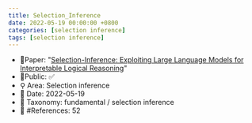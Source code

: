 ```yaml
---
title: Selection_Inference
date: 2022-05-19 00:00:00 +0800
categories: [selection inference]
tags: [selection inference]
---
```


- 📙Paper: "[Selection-Inference: Exploiting Large Language Models for Interpretable Logical Reasoning](https://www.semanticscholar.org/paper/Selection-Inference%3A-Exploiting-Large-Language-for-Creswell-Shanahan/d48b29889241551e1ee6622fa78c3fa4159255dd)"
- 🔑Public: ✅
- ⚲ Area: Selection inference
- 📅 Date: 2022-05-19
- 🔎 Taxonomy: fundamental / selection inference
- 📝 #References: 52
